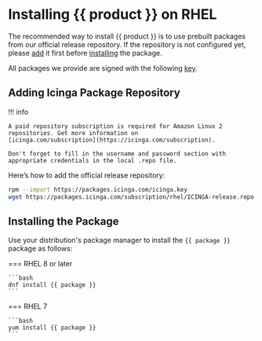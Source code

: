 # Installing {{ product }} on RHEL

The recommended way to install {{ product }} is to use prebuilt packages from our official release repository.
If the repository is not configured yet,
please [add](#adding-icinga-package-repository) it first
before [installing](#installing-the-package) the package.

All packages we provide are signed with the following [key](https://packages.icinga.com/icinga.key).

## Adding Icinga Package Repository

!!! info

    A paid repository subscription is required for Amazon Linux 2 repositories. Get more information on
    [icinga.com/subscription](https://icinga.com/subscription).
    
    Don't forget to fill in the username and password section with appropriate credentials in the local .repo file.

Here’s how to add the official release repository:

```bash
rpm --import https://packages.icinga.com/icinga.key
wget https://packages.icinga.com/subscription/rhel/ICINGA-release.repo -O /etc/yum.repos.d/ICINGA-release.repo
```

## Installing the Package

Use your distribution's package manager to install the `{{ package }}` package as follows:

=== RHEL 8 or later

    ```bash
    dnf install {{ package }}
    ```

=== RHEL 7

    ```bash
    yum install {{ package }}
    ```
